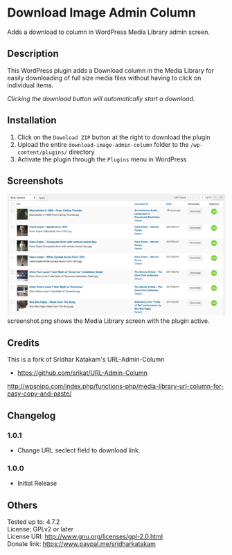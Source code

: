 # Download Image Admin Column #

Adds a download to column in WordPress Media Library admin screen.

## Description ##

This WordPress plugin adds a Download column in the Media Library for easily downloading of full size media files without having to click on individual items.

*Clicking the download button will automatically start a download.*

## Installation ##

1. Click on the `Download ZIP` button at the right to download the plugin
2. Upload the entire `download-image-admin-column` folder to the `/wp-content/plugins/` directory
3. Activate the plugin through the `Plugins` menu in WordPress

## Screenshots ##

![shows the Media Library screen with the plugin active](https://github.com/patric-boehner/Download-Image-Admin-Column/blob/master/screenshot.png)
screenshot.png shows the Media Library screen with the plugin active.

## Credits ##

This is a fork of Sridhar Katakam's URL-Admin-Column
- https://github.com/srikat/URL-Admin-Column

http://wpsnipp.com/index.php/functions-php/media-library-url-column-for-easy-copy-and-paste/

## Changelog ##

### 1.0.1 ###
* Change URL seclect field to download link.

### 1.0.0 ###
* Initial Release

## Others ##

Tested up to: 4.7.2  
License: GPLv2 or later  
License URI: http://www.gnu.org/licenses/gpl-2.0.html  
Donate link: https://www.paypal.me/sridharkatakam
